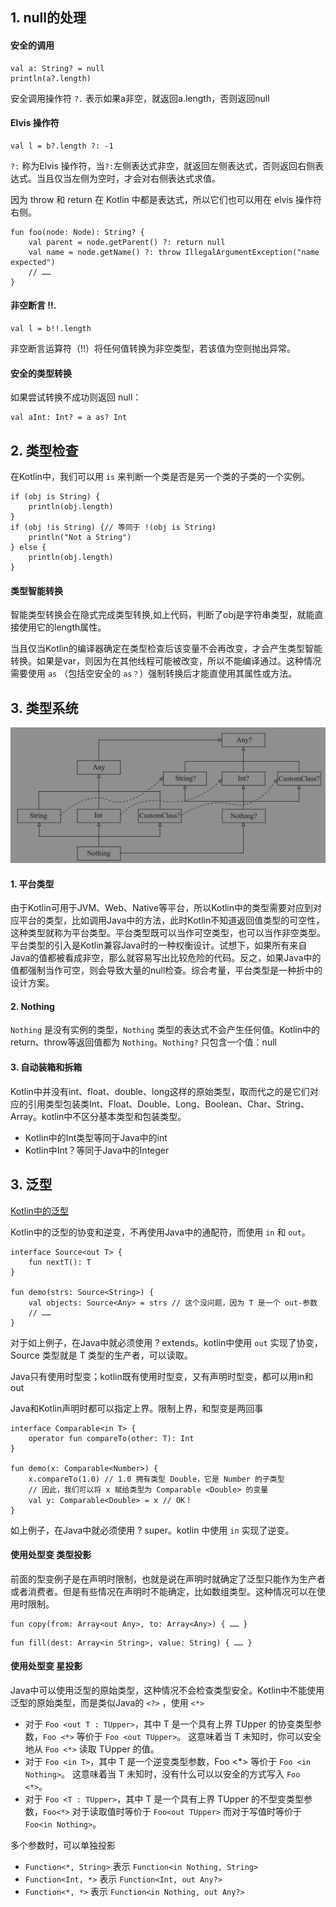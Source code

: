 ## 1. null的处理
#### 安全的调用
```
val a: String? = null
println(a?.length)
```
安全调用操作符 `?.` 表示如果a非空，就返回a.length，否则返回null

#### Elvis 操作符
```
val l = b?.length ?: -1
```
`?:` 称为Elvis 操作符，当`?:`左侧表达式非空，就返回左侧表达式，否则返回右侧表达式。当且仅当左侧为空时，才会对右侧表达式求值。

因为 throw 和 return 在 Kotlin 中都是表达式，所以它们也可以用在 elvis 操作符右侧。
```
fun foo(node: Node): String? {
    val parent = node.getParent() ?: return null
    val name = node.getName() ?: throw IllegalArgumentException("name expected")
    // ……
}
```

#### 非空断言 !!.
```
val l = b!!.length
```
非空断言运算符（!!）将任何值转换为非空类型，若该值为空则抛出异常。

#### 安全的类型转换
如果尝试转换不成功则返回 null：
```
val aInt: Int? = a as? Int
```

## 2. 类型检查
在Kotlin中，我们可以用 `is` 来判断一个类是否是另一个类的子类的一个实例。
```
if (obj is String) {
    println(obj.length)
}
if (obj !is String) {// 等同于 !(obj is String)
    println("Not a String")
} else {
    println(obj.length)
}
```
#### 类型智能转换
智能类型转换会在隐式完成类型转换,如上代码，判断了obj是字符串类型，就能直接使用它的length属性。

当且仅当Kotlin的编译器确定在类型检查后该变量不会再改变，才会产生类型智能转换。如果是var，则因为在其他线程可能被改变，所以不能编译通过。这种情况需要使用 `as` （包括空安全的 `as？`）强制转换后才能直使用其属性或方法。

## 3. 类型系统
![Kotlin类型系统](../引用图片/Kotlin类型系统.png)

#### 1. 平台类型
由于Kotlin可用于JVM、Web、Native等平台，所以Kotlin中的类型需要对应到对应平台的类型，比如调用Java中的方法，此时Kotlin不知道返回值类型的可空性，这种类型就称为平台类型。平台类型既可以当作可空类型，也可以当作非空类型。平台类型的引入是Kotlin兼容Java时的一种权衡设计。试想下，如果所有来自Java的值都被看成非空，那么就容易写出比较危险的代码。反之，如果Java中的值都强制当作可空，则会导致大量的null检查。综合考量，平台类型是一种折中的设计方案。

#### 2. Nothing
`Nothing` 是没有实例的类型，`Nothing` 类型的表达式不会产生任何值。Kotlin中的return、throw等返回值都为 `Nothing`。`Nothing?` 只包含一个值：null

#### 3. 自动装箱和拆箱
Kotlin中并没有int、float、double、long这样的原始类型，取而代之的是它们对应的引用类型包装类Int、Float、Double、Long、Boolean、Char、String、Array。kotlin中不区分基本类型和包装类型。

* Kotlin中的Int类型等同于Java中的int
* Kotlin中Int？等同于Java中的Integer

## 3. 泛型
[Kotlin中的泛型](https://juejin.im/post/5d6c6636f265da03c8153a03)

Kotlin中的泛型的协变和逆变，不再使用Java中的通配符，而使用 `in` 和 `out`。

```
interface Source<out T> {
    fun nextT(): T
}

fun demo(strs: Source<String>) {
    val objects: Source<Any> = strs // 这个没问题，因为 T 是一个 out-参数
    // ……
}
```
对于如上例子，在Java中就必须使用 ? extends。kotlin中使用 `out` 实现了协变，Source 类型就是 T 类型的生产者，可以读取。

Java只有使用时型变；kotlin既有使用时型变，又有声明时型变，都可以用in和out

Java和Kotlin声明时都可以指定上界。限制上界，和型变是两回事

```
interface Comparable<in T> {
    operator fun compareTo(other: T): Int
}

fun demo(x: Comparable<Number>) {
    x.compareTo(1.0) // 1.0 拥有类型 Double，它是 Number 的子类型
    // 因此，我们可以将 x 赋给类型为 Comparable <Double> 的变量
    val y: Comparable<Double> = x // OK！
}
```
如上例子，在Java中就必须使用 ? super。kotlin 中使用 `in` 实现了逆变。


#### 使用处型变 类型投影
前面的型变例子是在声明时限制，也就是说在声明时就确定了泛型只能作为生产者或者消费者。但是有些情况在声明时不能确定，比如数组类型。这种情况可以在使用时限制。
```
fun copy(from: Array<out Any>, to: Array<Any>) { …… }
```
```
fun fill(dest: Array<in String>, value: String) { …… }
```

#### 使用处型变 星投影
Java中可以使用泛型的原始类型，这种情况不会检查类型安全。Kotlin中不能使用泛型的原始类型，而是类似Java的 `<?>` ，使用 `<*>`

* 对于 `Foo <out T : TUpper>`，其中 T 是一个具有上界 TUpper 的协变类型参数，`Foo <*>` 等价于 `Foo <out TUpper>`。 这意味着当 T 未知时，你可以安全地从 `Foo <*>` 读取 TUpper 的值。
* 对于 `Foo <in T>`，其中 T 是一个逆变类型参数，Foo <*> 等价于 `Foo <in Nothing>`。 这意味着当 T 未知时，没有什么可以以安全的方式写入 `Foo <*>`。
* 对于 `Foo <T : TUpper>`，其中 T 是一个具有上界 TUpper 的不型变类型参数，`Foo<*>` 对于读取值时等价于 `Foo<out TUpper>` 而对于写值时等价于 `Foo<in Nothing>`。

多个参数时，可以单独投影

* `Function<*, String>` 表示 `Function<in Nothing, String>`
* `Function<Int, *>` 表示 `Function<Int, out Any?>`
* `Function<*, *>` 表示 `Function<in Nothing, out Any?>`

